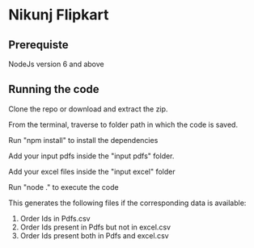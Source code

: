 # Nikunj Flipkart

## Prerequiste
NodeJs version 6 and above

## Running the code

Clone the repo or download and extract the zip.

From the terminal, traverse to folder path in which the code is saved.

Run "npm install" to install the dependencies

Add your input pdfs inside the "input pdfs" folder.

Add your excel files inside the "input excel" folder

Run "node ." to execute the code

This generates the following files if the corresponding data is available:
1) Order Ids in Pdfs.csv
2) Order Ids present in Pdfs but not in excel.csv
3) Order Ids present both in Pdfs and excel.csv
